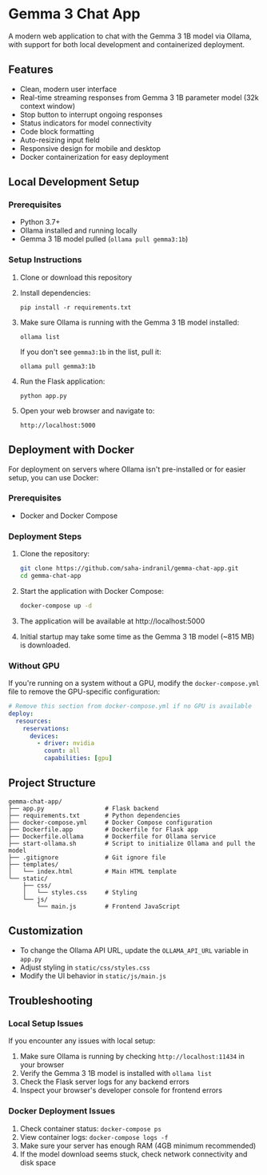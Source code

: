 # Gemma 3 Chat App

A modern web application to chat with the Gemma 3 1B model via Ollama, with support for both local development and containerized deployment.

## Features

- Clean, modern user interface
- Real-time streaming responses from Gemma 3 1B parameter model (32k context window)
- Stop button to interrupt ongoing responses
- Status indicators for model connectivity
- Code block formatting
- Auto-resizing input field
- Responsive design for mobile and desktop
- Docker containerization for easy deployment

## Local Development Setup

### Prerequisites

- Python 3.7+
- Ollama installed and running locally
- Gemma 3 1B model pulled (`ollama pull gemma3:1b`)

### Setup Instructions

1. Clone or download this repository

2. Install dependencies:

   ```
   pip install -r requirements.txt
   ```

3. Make sure Ollama is running with the Gemma 3 1B model installed:

   ```
   ollama list
   ```

   If you don't see `gemma3:1b` in the list, pull it:

   ```
   ollama pull gemma3:1b
   ```

4. Run the Flask application:

   ```
   python app.py
   ```

5. Open your web browser and navigate to:
   ```
   http://localhost:5000
   ```

## Deployment with Docker

For deployment on servers where Ollama isn't pre-installed or for easier setup, you can use Docker:

### Prerequisites

- Docker and Docker Compose

### Deployment Steps

1. Clone the repository:
   ```bash
   git clone https://github.com/saha-indranil/gemma-chat-app.git
   cd gemma-chat-app
   ```

2. Start the application with Docker Compose:
   ```bash
   docker-compose up -d
   ```

3. The application will be available at http://localhost:5000

4. Initial startup may take some time as the Gemma 3 1B model (~815 MB) is downloaded.

### Without GPU

If you're running on a system without a GPU, modify the `docker-compose.yml` file to remove the GPU-specific configuration:

```yaml
# Remove this section from docker-compose.yml if no GPU is available
deploy:
  resources:
    reservations:
      devices:
        - driver: nvidia
          count: all
          capabilities: [gpu]
```

## Project Structure

```
gemma-chat-app/
├── app.py                 # Flask backend
├── requirements.txt       # Python dependencies
├── docker-compose.yml     # Docker Compose configuration
├── Dockerfile.app         # Dockerfile for Flask app
├── Dockerfile.ollama      # Dockerfile for Ollama service
├── start-ollama.sh        # Script to initialize Ollama and pull the model
├── .gitignore             # Git ignore file
├── templates/
│   └── index.html         # Main HTML template
└── static/
    ├── css/
    │   └── styles.css     # Styling
    └── js/
        └── main.js        # Frontend JavaScript
```

## Customization

- To change the Ollama API URL, update the `OLLAMA_API_URL` variable in `app.py`
- Adjust styling in `static/css/styles.css`
- Modify the UI behavior in `static/js/main.js`

## Troubleshooting

### Local Setup Issues

If you encounter any issues with local setup:

1. Make sure Ollama is running by checking `http://localhost:11434` in your browser
2. Verify the Gemma 3 1B model is installed with `ollama list`
3. Check the Flask server logs for any backend errors
4. Inspect your browser's developer console for frontend errors

### Docker Deployment Issues

1. Check container status: `docker-compose ps`
2. View container logs: `docker-compose logs -f`
3. Make sure your server has enough RAM (4GB minimum recommended)
4. If the model download seems stuck, check network connectivity and disk space
